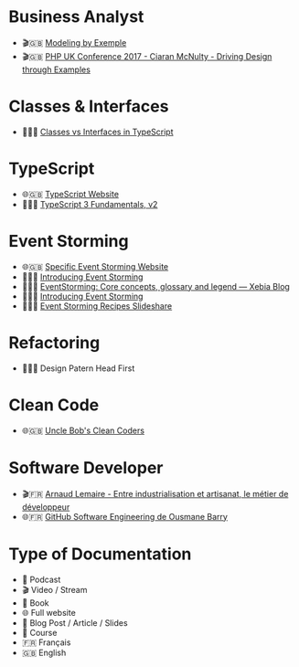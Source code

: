 # Business Analyst
- 🎬🇬🇧 [Modeling by Exemple](https://vimeo.com/149564297)
- 🎬🇬🇧 [PHP UK Conference 2017 - Ciaran McNulty - Driving Design through Examples](https://youtu.be/83GbyDpJDI4)



# Classes & Interfaces
- 📝🇬🇧 [Classes vs Interfaces in TypeScript](https://ultimatecourses.com/blog/classes-vs-interfaces-in-typescript)



# TypeScript
- 🌐🇬🇧 [TypeScript Website](https://www.typescriptlang.org/)
- 🏫🇬🇧 [TypeScript 3 Fundamentals, v2](https://frontendmasters.com/courses/typescript-v2/)



# Event Storming
- 🌐🇬🇧 [Specific Event Storming Website](https://www.eventstorming.com/)
- 📘🇬🇧 [Introducing Event Storming](https://leanpub.com/introducing_eventstorming)
- 📝🇬🇧 [EventStorming: Core concepts, glossary and legend — Xebia Blog](https://xebia.com/blog/eventstorming-core-concepts-glossary-and-legend/)
- 📝🇬🇧 [Introducing Event Storming](http://ziobrando.blogspot.com/2013/11/introducing-event-storming.html)
- 📝🇬🇧 [Event Storming Recipes Slideshare](https://fr.slideshare.net/ziobrando/event-storming-recipes)

# Refactoring
- 📘🇬🇧 Design Patern Head First


# Clean Code
- 🌐🇬🇧 [Uncle Bob's Clean Coders](https://cleancoders.com/)

# Software Developer
- 🎬🇫🇷 [Arnaud Lemaire - Entre industrialisation et artisanat, le métier de développeur](https://www.youtube.com/watch?v=OkTJuyHnlnM)
- 🌐🇫🇷 [GitHub Software Engineering de Ousmane Barry](https://github.com/Thialala/software-engineering-learning-guide)


# Type of Documentation
- 🎤 Podcast
- 🎬 Video / Stream
- 📘 Book
- 🌐 Full website
- 📝 Blog Post / Article / Slides
- 🏫 Course
- 🇫🇷 Français
- 🇬🇧 English